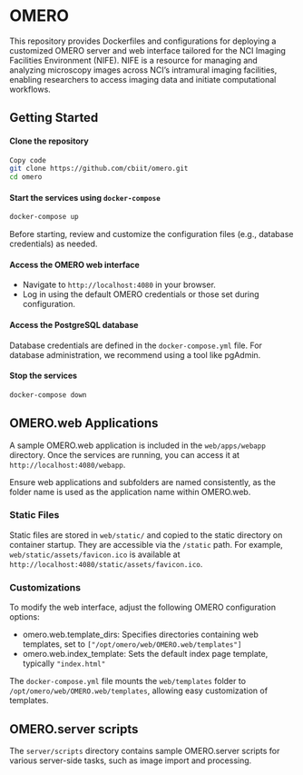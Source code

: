 # OMERO

This repository provides Dockerfiles and configurations for deploying a customized OMERO server and web interface tailored for the NCI Imaging Facilities Environment (NIFE). NIFE is a resource for managing and analyzing microscopy images across NCI’s intramural imaging facilities, enabling researchers to access imaging data and initiate computational workflows.

## Getting Started

#### Clone the repository
```bash
Copy code
git clone https://github.com/cbiit/omero.git
cd omero
```

#### Start the services using `docker-compose`
```bash
docker-compose up
```
Before starting, review and customize the configuration files (e.g., database credentials) as needed.

#### Access the OMERO web interface
- Navigate to `http://localhost:4080` in your browser.
- Log in using the default OMERO credentials or those set during configuration.


#### Access the PostgreSQL database
Database credentials are defined in the `docker-compose.yml` file. For database administration, we recommend using a tool like pgAdmin.

#### Stop the services
```bash
docker-compose down
```


## OMERO.web Applications

A sample OMERO.web application is included in the `web/apps/webapp` directory. Once the services are running, you can access it at `http://localhost:4080/webapp`.

Ensure web applications and subfolders are named consistently, as the folder name is used as the application name within OMERO.web.


### Static Files

Static files are stored in `web/static/` and copied to the static directory on container startup. They are accessible via the `/static` path. For example, `web/static/assets/favicon.ico` is available at `http://localhost:4080/static/assets/favicon.ico`.


### Customizations
To modify the web interface, adjust the following OMERO configuration options:
- omero.web.template_dirs: Specifies directories containing web templates, set to `["/opt/omero/web/OMERO.web/templates"]`
- omero.web.index_template: Sets the default index page template, typically `"index.html"`

The `docker-compose.yml` file mounts the `web/templates` folder to `/opt/omero/web/OMERO.web/templates`, allowing easy customization of templates.

## OMERO.server scripts

The `server/scripts` directory contains sample OMERO.server scripts for various server-side tasks, such as image import and processing.

